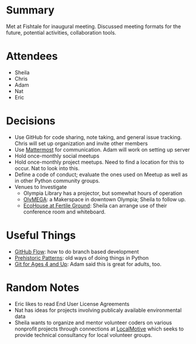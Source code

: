 # Summary

Met at Fishtale for inaugural meeting. Discussed meeting formats for the future, potential activities, collaboration tools.

# Attendees

- Sheila
- Chris
- Adam
- Nat
- Eric

# Decisions

- Use GitHub for code sharing, note taking, and general issue tracking. Chris will set up organization and invite other members
- Use [Mattermost](https://about.mattermost.com/) for communication. Adam will work on setting up server
- Hold once-monthly social meetups
- Hold once-monthly project meetups. Need to find a location for this to occur. Nat to look into this.
- Define a code of conduct; evaluate the ones used on Meetup as well as in other Python community groups.
- Venues to Investigate
  - Olympia Library has a projector, but somewhat hours of operation
  - [OlyMEGA](https://www.meetup.com/OlyMEGA/): a Makerspace in downtown Olympia; Sheila to follow up.
  - [EcoHouse at Fertile Ground](http://ecohouse.fertileground.org/): Sheila can arrange use of their conference room and whiteboard.


# Useful Things

- [GitHub Flow](https://guides.github.com/introduction/flow/): how to do branch based development
- [Prehistoric Patterns](https://www.youtube.com/watch?v=V5-JH23Vk0I): old ways of doing things in Python
- [Git for Ages 4 and Up](https://www.youtube.com/watch?v=5Q7omG_9RkI): Adam said this is great for adults, too.

# Random Notes

- Eric likes to read End User License Agreements
- Nat has ideas for projects involving publicaly available environmental data
- Sheila wants to organize and mentor volunteer coders on various nonprofit projects through
  connections at [LocalMotive](http://localmotive.org/) which seeks to provide technical
  consultancy for local volunteer groups.

